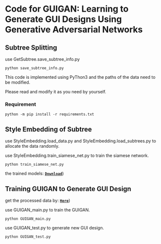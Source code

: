 
# Code for GUIGAN: Learning to Generate GUI Designs Using Generative Adversarial Networks

## Subtree Splitting

use GetSubtree.save_subtree_info.py

```
python save_subtree_info.py
```

This code is implemented using PyThon3 and the paths of the data need to be modified.

Please read and modify it as you need by yourself.

### Requirement

```
python -m pip install -r requirements.txt
```

## Style Embedding of Subtree

use StyleEmbedding.load_data.py and StyleEmbedding.load_subtrees.py to allocate the data randomly.

use StyleEmbedding.train_siamese_net.py to train the siamese network.

```
python train_siamese_net.py
```

the trained models: **[`Download`](https://drive.google.com/file/d/17pDI3r9M7Dj4eDKdaiDVuZm6wauDEQfF/view?usp=sharing)**)


## Training GUIGAN to Generate GUI Design

get the processed data by: **[`Here`](https://drive.google.com/file/d/1chmdg2F9IvC4vyyfovz_lvP2_WlbulVz/view?usp=sharing)**)

use GUIGAN_main.py to train the GUIGAN.

```
python GUIGAN_main.py
```

use GUIGAN_test.py to generate new GUI design.

```
python GUIGAN_test.py
```
